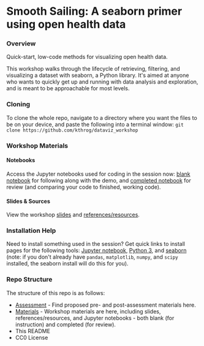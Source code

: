 # Smooth Sailing: A seaborn primer using open health data

### Overview
Quick-start, low-code methods for visualizing open health data. 

This workshop walks through the lifecycle of retrieving, filtering, and visualizing a dataset with seaborn, a Python library. It's aimed at anyone who wants to quickly get up and running with data analysis and exploration, and is meant to be approachable for most levels.

### Cloning
To clone the whole repo, navigate to a directory where you want the files to be on your device, and paste the following into a terminal window: `git clone https://github.com/kthrog/dataviz_workshop`

### Workshop Materials
#### Notebooks
Access the Jupyter notebooks used for coding in the session now: [blank notebook](https://github.com/kthrog/dataviz_workshop/blob/main/materials/seaborn_data_viz_blank_for_demo.ipynb) for following along with the demo, and [completed notebook](https://github.com/kthrog/dataviz_workshop/blob/main/materials/seaborn_data_viz_complete_with_outputs.ipynb) for review (and comparing your code to finished, working code). 

#### Slides & Sources
View the workshop [slides](https://github.com/kthrog/dataviz_workshop/blob/main/materials/smoothsailing_seabornprimer_slides.pdf) and [references/resources](https://github.com/kthrog/dataviz_workshop/blob/main/materials/resources.md).

### Installation Help
Need to install something used in the session? Get quick links to install pages for the following tools: [Jupyter notebook](https://jupyter.org/install), [Python 3](https://www.python.org/about/gettingstarted/), and [seaborn](https://seaborn.pydata.org/installing.html) (note: if you don't already have `pandas`, `matplotlib`, `numpy`, and `scipy` installed, the seaborn install will do this for you).

### Repo Structure
The structure of this repo is as follows:
- [Assessment](https://github.com/kthrog/dataviz_workshop/tree/main/assessment) - Find proposed pre- and post-assessment materials here.
- [Materials](https://github.com/kthrog/dataviz_workshop/tree/main/materials) - Workshop materials are here, including slides, references/resources, and Jupyter notebooks - both blank (for instruction) and completed (for review).
- This README
- CC0 License
